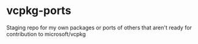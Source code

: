 # vcpkg-ports
Staging repo for my own packages or ports of others that aren't ready for contribution to microsoft/vcpkg
